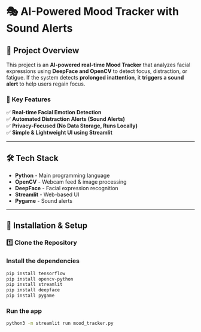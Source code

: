 # 🎭 AI-Powered Mood Tracker with Sound Alerts  

## 📌 Project Overview  
This project is an **AI-powered real-time Mood Tracker** that analyzes facial expressions using **DeepFace and OpenCV** to detect focus, distraction, or fatigue. If the system detects **prolonged inattention**, it **triggers a sound alert** to help users regain focus.  

### 🔹 **Key Features**  
✅ **Real-time Facial Emotion Detection**  
✅ **Automated Distraction Alerts (Sound Alerts)**  
✅ **Privacy-Focused (No Data Storage, Runs Locally)**  
✅ **Simple & Lightweight UI using Streamlit**  

---

## 🛠️ Tech Stack  
- **Python** - Main programming language  
- **OpenCV** - Webcam feed & image processing  
- **DeepFace** - Facial expression recognition  
- **Streamlit** - Web-based UI  
- **Pygame** - Sound alerts  

---

## 🚀 Installation & Setup  

### 1️⃣ **Clone the Repository**  

### Install the dependencies
```sh
pip install tensorflow
pip install opencv-python
pip install streamlit
pip install deepface
pip install pygame
```

### Run the app
```sh
python3 -m streamlit run mood_tracker.py
```
